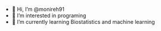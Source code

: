 - 👋 Hi, I’m @monireh91
- 👀 I’m interested in programing
- 🌱 I’m currently learning Biostatistics and machine learning


<!---
monireh91/monireh91 is a ✨ special ✨ repository because its `README.md` (this file) appears on your GitHub profile.
You can click the Preview link to take a look at your changes.
--->
